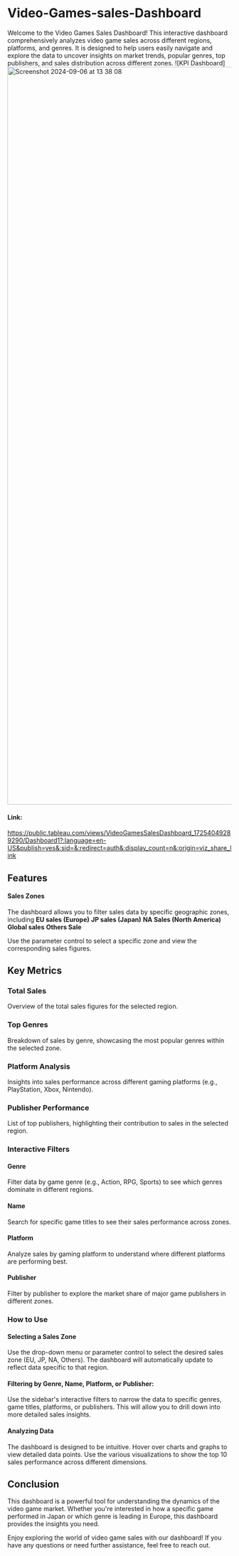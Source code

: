 # Video-Games-sales-Dashboard
Welcome to the Video Games Sales Dashboard! This interactive dashboard comprehensively analyzes video game sales across different regions, platforms, and genres. It is designed to help users easily navigate and explore the data to uncover insights on market trends, popular genres, top publishers, and sales distribution across different zones.
![KPI Dashboard] <img width="1659" alt="Screenshot 2024-09-06 at 13 38 08" src="https://github.com/user-attachments/assets/767bd48f-d2a3-46ef-b2fb-bbcc7481515b">



#### Link: 
https://public.tableau.com/views/VideoGamesSalesDashboard_17254049289290/Dashboard1?:language=en-US&publish=yes&:sid=&:redirect=auth&:display_count=n&:origin=viz_share_link

## Features
#### Sales Zones

The dashboard allows you to filter sales data by specific geographic zones, including
**EU sales (Europe)** **JP sales (Japan)** **NA Sales (North America)** **Global sales** **Others Sale**

Use the parameter control to select a specific zone and view the corresponding sales figures.

## Key Metrics

### Total Sales 
Overview of the total sales figures for the selected region.
### Top Genres 
Breakdown of sales by genre, showcasing the most popular genres within the selected zone.
### Platform Analysis 
Insights into sales performance across different gaming platforms (e.g., PlayStation, Xbox, Nintendo).
### Publisher Performance
List of top publishers, highlighting their contribution to sales in the selected region.

### Interactive Filters

#### Genre
Filter data by game genre (e.g., Action, RPG, Sports) to see which genres dominate in different regions.
#### Name
Search for specific game titles to see their sales performance across zones.
#### Platform
Analyze sales by gaming platform to understand where different platforms are performing best.
#### Publisher
Filter by publisher to explore the market share of major game publishers in different zones.

### How to Use
#### Selecting a Sales Zone
Use the drop-down menu or parameter control to select the desired sales zone (EU, JP, NA, Others). The dashboard will automatically update to reflect data specific to that region.

#### Filtering by Genre, Name, Platform, or Publisher:
Use the sidebar's interactive filters to narrow the data to specific genres, game titles, platforms, or publishers. This will allow you to drill down into more detailed sales insights.

#### Analyzing Data
The dashboard is designed to be intuitive. Hover over charts and graphs to view detailed data points. Use the various visualizations to show the top 10 sales performance across different dimensions.

## Conclusion
This dashboard is a powerful tool for understanding the dynamics of the video game market. Whether you're interested in how a specific game performed in Japan or which genre is leading in Europe, this dashboard provides the insights you need.

Enjoy exploring the world of video game sales with our dashboard! If you have any questions or need further assistance, feel free to reach out.
